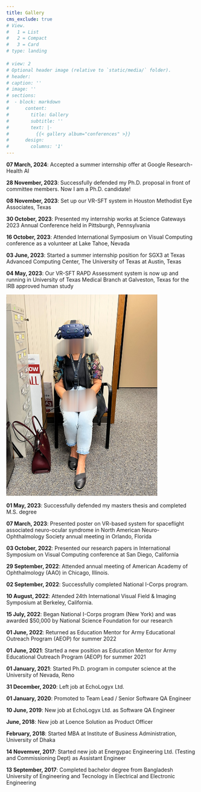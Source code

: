 ```yaml
---
title: Gallery
cms_exclude: true
# View.
#   1 = List
#   2 = Compact
#   3 = Card
# type: landing

# view: 2
# Optional header image (relative to `static/media/` folder).
# header: 
# caption: ''
# image: ''
# sections:
#  - block: markdown
#      content:
#        title: Gallery
#        subtitle: ''
#        text: |-
#          {{< gallery album="conferences" >}}
#      design:
#        columns: '1'
---
```


__07 March, 2024__: Accepted a summer internship offer at Google Research- Health AI

__28 November, 2023__: Successfully defended my Ph.D. proposal in front of committee members. Now I am a Ph.D. candidate!

__08 November, 2023__: Set up our VR-SFT system in Houston Methodist Eye Associates, Texas

__30 October, 2023__: Presented my internship works at Science Gateways 2023 Annual Conference held in Pittsburgh, Pennsylvania

__16 October, 2023__: Attended International Symposium on Visual Computing conference as a volunteer at Lake Tahoe, Nevada

__03 June, 2023__: Started a summer internship position for SGX3 at Texas Advanced Computing Center, The University of Texas at Austin, Texas

__04 May, 2023__: Our VR-SFT RAPD Assessment system is now up and running in University of Texas Medical Branch at Galveston, Texas for the IRB approved human study

<img src="./conferences/IMG_8820.JPG" alt="Woman getting VR Assessment in Galveston, TX 1" width="400"/>

__01 May, 2023__: Successfully defended my masters thesis and completed M.S. degree

__07 March, 2023__: Presented poster on VR-based system for spaceflight associated neuro-ocular syndrome in North American Neuro-Ophthalmology Society annual meeting in Orlando, Florida

__03 October, 2022__: Presented our research papers in International Symposium on Visual Computing conference at San Diego, California

__29 September, 2022__: Attended annual meeting of American Academy of Ophthalmology (AAO) in Chicago, Illinois.

__02 September, 2022__: Successfully completed National I-Corps program.

__10 August, 2022__: Attended 24th International Visual Field & Imaging Symposium at Berkeley, California.

__15 July, 2022__: Began National I-Corps program (New York) and was awarded $50,000 by National Science Foundation for our research

__01 June, 2022__: Returned as Education Mentor for Army Educational Outreach Program (AEOP) for summer 2022

__01 June, 2021__: Started a new position as Education Mentor for Army Educational Outreach Program (AEOP) for summer 2021

__01 January, 2021__: Started Ph.D. program in computer science at the University of Nevada, Reno

__31 December, 2020__: Left job at EchoLogyx Ltd.

__01 January, 2020__: Promoted to Team Lead / Senior Software QA Engineer 

__10 June, 2019__: New job at EchoLogyx Ltd. as Software QA Engineer

__June, 2018__: New job at Loence Solution as Product Officer

__February, 2018__: Started MBA at Institute of Business Administration, University of Dhaka

__14 Novemver, 2017__: Started new job at Energypac Engineering Ltd. (Testing and Commissioning Dept) as Assistant Engineer 

__13 September, 2017__: Completed bachelor degree from Bangladesh University of Engineering and Tecnology in Electrical and Electronic Engineering

